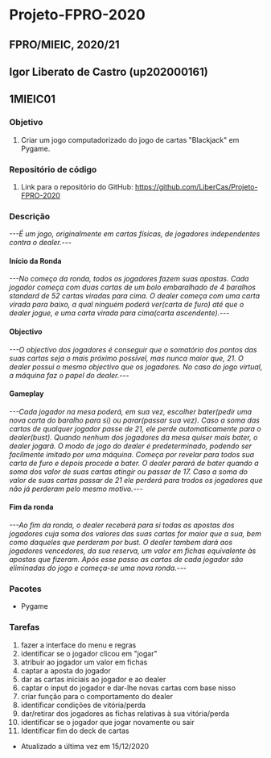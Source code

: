 # Projeto-FPRO-2020
## FPRO/MIEIC, 2020/21
## Igor Liberato de Castro (up202000161)
## 1MIEIC01

### Objetivo

1. Criar um jogo computadorizado do jogo de cartas "Blackjack" em Pygame.

### Repositório de código

1) Link para o repositório do GitHub: https://github.com/LiberCas/Projeto-FPRO-2020

### Descrição

*---É um jogo, originalmente em cartas físicas, de jogadores independentes contra o dealer.---*

#### Início da Ronda

*---No começo da ronda, todos os jogadores fazem suas apostas. Cada jogador começa com duas cartas de um bolo embaralhado de 4 baralhos standard de 52 cartas viradas para cima. O dealer começa com uma carta virada para baixo, a qual ninguém poderá ver(carta de furo) até que o dealer jogue, e uma carta virada para cima(carta ascendente).---*

#### Objectivo

*---O objectivo dos jogadores é conseguir que o somatório dos pontos das suas cartas seja o mais próximo possível, mas nunca maior que, 21. O dealer possui o mesmo objectivo que os jogadores. No caso do jogo virtual, a máquina faz o papel do dealer.---*

#### Gameplay

*---Cada jogador na mesa poderá, em sua vez, escolher bater(pedir uma nova carta do baralho para si) ou parar(passar sua vez). Caso a soma das cartas de qualquer jogador passe de 21, ele perde automaticamente para o dealer(bust). Quando nenhum dos jogadores da mesa quiser mais bater, o dealer jogará. O modo de jogo do dealer é predeterminado, podendo ser facilmente imitado por uma máquina. Começa por revelar para todos sua carta de furo e depois procede a bater. O dealer parará de bater quando a soma dos valor de suas cartas atingir ou passar de 17. Caso a soma do valor de suas cartas passar de 21 ele perderá para trodos os jogadores que não já perderam pelo mesmo motivo.---*

#### Fim da ronda

*---Ao fim da ronda, o dealer receberá para si todas as apostas dos jogadores cuja soma dos valores das suas cartas for maior que a sua, bem como daqueles que perderam por bust. O dealer tambem dará aos jogadores vencedores, da sua reserva, um valor em fichas equivalente às apostas que fizeram. Após esse passo as cartas de cada jogador são eliminadas do jogo e começa-se uma nova ronda.---*

### Pacotes

- Pygame

### Tarefas

1. fazer a interface do menu e regras
2. identificar se o jogador clicou em "jogar"
3. atribuir ao jogador um valor em fichas
4. captar a aposta do jogador
5. dar as cartas iniciais ao jogador e ao dealer
6. captar o input do jogador e dar-lhe novas cartas com base nisso
7. criar função para o comportamento do dealer
8. identificar condições de vitória/perda
9. dar/retirar dos jogadores as fichas relativas à sua vitória/perda
10. identificar se o jogador que jogar novamente ou sair
11. Identificar fim do deck de cartas

- Atualizado a última vez em 15/12/2020

